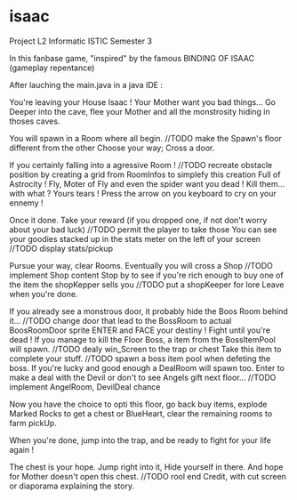 # isaac
Project L2 Informatic ISTIC Semester 3


In this fanbase game, "inspired" by the famous BINDING OF ISAAC (gameplay repentance)

After lauching the main.java in a java IDE :

You're leaving your House Isaac !
Your Mother want you bad things...
Go Deeper into the cave, flee your Mother and all the monstrosity hiding in thoses caves.

You will spawn in a Room where all begin. //TODO make the Spawn's floor different from the other
Choose your way; Cross a door.

If you certainly falling into a agressive Room ! //TODO recreate obstacle position by creating a grid from RoomInfos to simplefy this creation
Full of Astrocity ! Fly, Moter of Fly and even the spider want you dead !
Kill them... with what ? Yours tears ! Press the arrow on you keyboard to cry on your ennemy !

Once it done. Take your reward (if you dropped one, if not don't worry about your bad luck) //TODO permit the player to take those
You can see your goodies stacked up in the stats meter on the left of your screen //TODO display stats/pickup

Pursue your way, clear Rooms.
Eventually you will cross a Shop //TODO implement Shop content
Stop by to see if you're rich enough to buy one of the item the shopKepper sells you //TODO put a shopKeeper for lore
Leave when you're done.

If you already see a monstrous door, it probably hide the Boos Room behind it... //TODO change door that lead to the BossRoom to actual BoosRoomDoor sprite
ENTER and FACE your destiny !
Fight until you're dead !
If you manage to kill the Floor Boss, a item from the BossItemPool will spawn. //TODO dealy win_Screen to the trap or chest
Take this item to complete your stuff. //TODO spawn a boss item pool when defeting the boss.
If you're lucky and good enough a DealRoom will spawn too.
Enter to make a deal with the Devil or don't to see Angels gift next floor... //TODO implement AngelRoom, DevilDeal chance

Now you have the choice to opti this floor, go back buy items, explode Marked Rocks to get a chest or BlueHeart, clear the remaining rooms to farm pickUp.

When you're done, jump into the trap, and be ready to fight for your life again !

The chest is your hope. Jump right into it, Hide yourself in there.
And hope for Mother doesn't open this chest. //TODO rool end Credit, with cut screen or diaporama explaining the story. 
